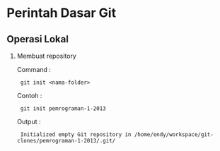 # Perintah Dasar Git #

## Operasi Lokal ##

1. Membuat repository

    Command : 

        git init <nama-folder>

    Contoh : 
        
        git init pemrograman-1-2013

    Output : 

        Initialized empty Git repository in /home/endy/workspace/git-clones/pemrograman-1-2013/.git/


